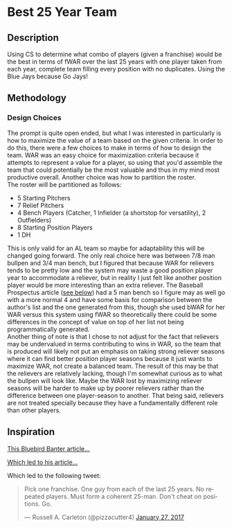 # Best 25 Year Team
## Description
Using CS to determine what combo of players (given a franchise) would be the best in terms of fWAR over the last 25 years with one player taken from each year, complete team filling every position with no duplicates. Using the Blue Jays because Go Jays!

## Methodology
### Design Choices
The prompt is quite open ended, but what I was interested in particularly is 
how to maximize the value of a team based on the given criteria. In order to 
do this, there were a few choices to make in terms of how to design the team.
 WAR was an easy choice for maximization criteria because it attempts to 
 represent a value for a player, so using that you'd assemble the team that 
 could potentially be the most valuable and thus in my mind most productive 
 overall. Another choice was how to partition the roster. <br>The roster will
  be partitioned as follows:
   - 5 Starting Pitchers
   - 7 Relief Pitchers
   - 4 Bench Players (Catcher, 1 Infielder (a shortstop for versatility), 2 
   Outfielders)
   - 8 Starting Position Players
   - 1 DH
 
 This is only valid for an AL team so maybe for adaptability this will be 
 changed going forward. The only real choice here was between 7/8 man bullpen
  and 3/4 man bench, but I figured that because WAR for relievers tends to be
   pretty low and the system may waste a good position player year to 
   accommodate a reliever, but in reality I just felt like another position 
   player would be more interesting than an extra reliever. The Baseball 
   Prospectus article ([see below](#Inspiration)) had a 5 man bench so I figure
   may as well go with a more normal 4 and have some basis for comparison 
   between the author's list and the one generated from this, though she used
   bWAR for her WAR versus this system using fWAR so theoretically there 
   could be some differences in the concept of value on top of her list not 
   being programmatically generated.<br>
   Another thing of note is that I chose to not adjust for the fact that 
   relievers may be undervalued in terms contributing to wins in WAR, so the 
   team that is produced will likely not put an emphasis on taking strong 
   reliever seasons where it can find better position player seasons because 
   it just wants to maximize WAR, not create a balanced team. The result of 
   this may be that the relievers are relatively lacking, though I'm somewhat
    curious as to what the bullpen will look like. Maybe the WAR lost by 
    maximizing reliever seasons will be harder to make up by poorer relievers
     rather than the difference between one player-season to another. That 
     being said, relievers are not treated specially because they have a 
     fundamentally different role than other players.  
      

## Inspiration

[This Bluebird Banter article...](http://www.bluebirdbanter.com/2017/2/2/14483260/relief-market-reese-mcguire-payroll-25-man-roster)

[Which led to his article...](http://toronto.locals.baseballprospectus.com/2017/02/01/blue-jays-25-year-25-man-roster)

Which led to the following tweet:

<blockquote class="twitter-tweet" data-lang="en"><p lang="en" dir="ltr">Pick one franchise. One guy from each of the last 25 years. No repeated players. Must form a coherent 25-man. Don&#39;t cheat on positions. Go.</p>&mdash; Russell A. Carleton (@pizzacutter4) <a href="https://twitter.com/pizzacutter4/status/825015479882309632">January 27, 2017</a></blockquote>
<script async src="//platform.twitter.com/widgets.js" charset="utf-8"></script>

